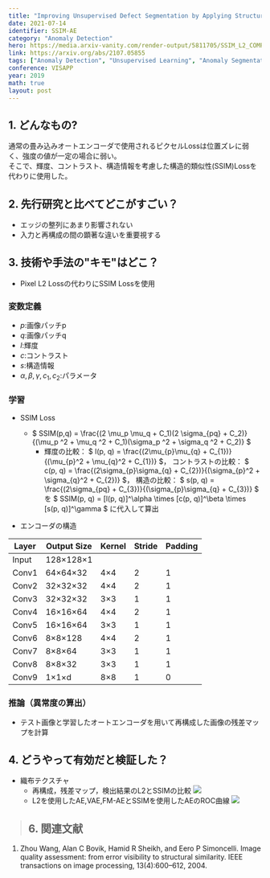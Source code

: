 ```yaml
---
title: "Improving Unsupervised Defect Segmentation by Applying Structural Similarity to Autoencoders"
date: 2021-07-14
identifier: SSIM-AE
category: "Anomaly Detection"
hero: https://media.arxiv-vanity.com/render-output/5811705/SSIM_L2_COMPARISON.png
link: https://arxiv.org/abs/2107.05855
tags: ["Anomaly Detection", "Unsupervised Learning", "Anomaly Segmentation", "Autoencoder"]
conference: VISAPP
year: 2019
math: true
layout: post
---
```


## 1. どんなもの?
<!-- 概要・貢献等 100-200字程度 -->
通常の畳み込みオートエンコーダで使用されるピクセルLossは位置ズレに弱く、強度の値が一定の場合に弱い。  
そこで、輝度、コントラスト、構造情報を考慮した構造的類似性(SSIM)Lossを代わりに使用した。
<!--more-->

## 2. 先行研究と比べてどこがすごい？
<!-- related worksとの差分 -->
* エッジの整列にあまり影響されない
* 入力と再構成の間の顕著な違いを重要視する

## 3. 技術や手法の"キモ"はどこ？
<!-- キモを箇条書きでまとめる -->
* Pixel L2 Lossの代わりにSSIM Lossを使用

### 変数定義
<!--
学習・推論で使う変数をまとめる
* $x$:入力画像
* $\hat{x}$:再構成画像
-->
* $p$:画像パッチp
* $q$:画像パッチq
* $l$:輝度
* $c$:コントラスト
* $s$:構造情報
* $\alpha,\beta,\gamma,c_1,c_2$:パラメータ

### 学習
<!-- キモの中の学習に関する内容 
-->
* SSIM Loss 
    * $ SSIM(p,q) = \frac{(2 \mu_p \mu_q + C_1)(2 \sigma_{pq} + C_2)}{(\mu_p ^2 + \mu_q ^2 + C_1)(\sigma_p ^2 + \sigma_q ^2 + C_2)} $
        * 輝度の比較：
        $ l(p, q) = \frac{(2\mu_{p}\mu_{q} + C_{1})}{(\mu_{p}^2 + \mu_{q}^2 + C_{1})} $，
        コントラストの比較：
        $ c(p, q) = \frac{(2\sigma_{p}\sigma_{q} + C_{2})}{(\sigma_{p}^2 + \sigma_{q}^2 + C_{2})} $，
        構造の比較：
        $ s(p, q) = \frac{(2\sigma_{pq} + C_{3})}{(\sigma_{p}\sigma_{q} + C_{3})} $
        を
        $ SSIM(p, q) = [l(p, q)]^\alpha \times [c(p, q)]^\beta \times [s(p, q)]^\gamma $
        に代入して算出


* エンコーダの構造  

| Layer	| Output Size | Kernel | Stride | Padding |
|-|-|-|-|-|
| Input | 128×128×1 |
| Conv1 | 64×64×32 | 4×4 | 2 | 1 |
| Conv2	| 32×32×32 | 4×4 | 2 | 1 |
| Conv3	| 32×32×32 | 3×3 | 1 | 1 |
| Conv4	| 16×16×64 | 4×4 | 2 | 1 |
| Conv5	| 16×16×64 | 3×3 | 1 | 1 |
| Conv6	| 8×8×128 | 4×4 | 2 | 1 |
| Conv7	| 8×8×64 | 3×3 | 1 | 1 |
| Conv8	| 8×8×32 | 3×3 | 1 | 1 |
| Conv9	| 1×1×d	| 8×8 | 1 | 0 |

### 推論（異常度の算出）
<!-- キモの中の推論に関する内容 -->
* テスト画像と学習したオートエンコーダを用いて再構成した画像の残差マップを計算

## 4. どうやって有効だと検証した？
<!-- 実験の精度，結果画像など -->

* 織布テクスチャ
    * 再構成，残差マップ，検出結果のL2とSSIMの比較
    ![](https://media.arxiv-vanity.com/render-output/5811705/SSIM_L2_COMPARISON.png)
    * L2を使用したAE,VAE,FM-AEとSSIMを使用したAEのROC曲線
    ![](https://media.arxiv-vanity.com/render-output/5811705/x1.png)

>## 6. 関連文献
1. Zhou Wang, Alan C Bovik, Hamid R Sheikh, and Eero P Simoncelli. Image quality assessment: from error visibility to structural similarity. IEEE transactions on image processing, 13(4):600–612, 2004.